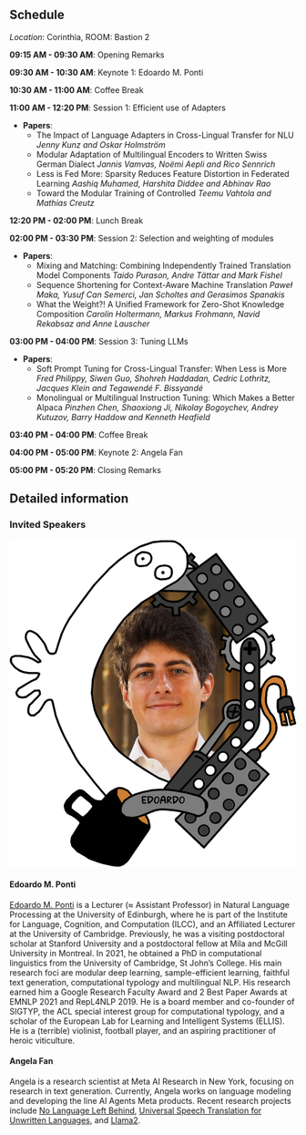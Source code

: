 ## Schedule

   *Location*: Corinthia, ROOM: Bastion 2
   
**09:15 AM - 09:30 AM**: Opening Remarks

**09:30 AM - 10:30 AM**: Keynote 1: Edoardo M. Ponti

**10:30 AM - 11:00 AM**: Coffee Break

**11:00 AM - 12:20 PM**: Session 1: Efficient use of Adapters
- **Papers**:
	- The Impact of Language Adapters in Cross-Lingual Transfer for NLU 
		  *Jenny Kunz and Oskar Holmström*
     -	Modular Adaptation of Multilingual Encoders to Written Swiss German Dialect
			*Jannis Vamvas, Noëmi Aepli and Rico Sennrich*
	- Less is Fed More: Sparsity Reduces Feature Distortion in Federated Learning
			*Aashiq Muhamed, Harshita Diddee and Abhinav Rao*
	- Toward the Modular Training of Controlled
			*Teemu Vahtola and Mathias Creutz*
			
**12:20 PM - 02:00 PM**: Lunch Break

**02:00 PM - 03:30 PM**: Session 2: Selection and weighting of modules
 - **Papers**:
	  - Mixing and Matching: Combining Independently Trained Translation Model Components
			*Taido Purason, Andre Tättar and Mark Fishel*
      - Sequence Shortening for Context-Aware Machine Translation
	        *Paweł Maka, Yusuf Can Semerci, Jan Scholtes and Gerasimos Spanakis*
      - What the Weight?! A Unified Framework for Zero-Shot Knowledge Composition
	        *Carolin Holtermann, Markus Frohmann, Navid Rekabsaz and Anne Lauscher*
	        
**03:00 PM - 04:00 PM**: Session 3: Tuning LLMs
 - **Papers**:
	- Soft Prompt Tuning for Cross-Lingual Transfer: When Less is More
			*Fred Philippy, Siwen Guo, Shohreh Haddadan, Cedric Lothritz, Jacques Klein and Tegawendé F. Bissyandé*
	- Monolingual or Multilingual Instruction Tuning: Which Makes a Better Alpaca
			*Pinzhen Chen, Shaoxiong Ji, Nikolay Bogoychev, Andrey Kutuzov, Barry Haddow and Kenneth Heafield*

**03:40 PM - 04:00 PM**: Coffee Break

**04:00 PM - 05:00 PM**: Keynote 2: Angela Fan

**05:00 PM - 05:20 PM**: Closing Remarks

## Detailed information

### Invited Speakers

![Edoardo M. Ponti](/assets/img/frame-EMP.png)

#### Edoardo M. Ponti

[Edoardo M. Ponti](https://ducdauge.github.io/) is a Lecturer (≈ Assistant Professor) in Natural Language Processing at the University of Edinburgh, where he is part of the Institute for Language, Cognition, and Computation (ILCC), and an Affiliated Lecturer at the University of Cambridge. Previously, he was a visiting postdoctoral scholar at Stanford University and a postdoctoral fellow at Mila and McGill University in Montreal. In 2021, he obtained a PhD in computational linguistics from the University of Cambridge, St John’s College. His main research foci are modular deep learning, sample-efficient learning, faithful text generation, computational typology and multilingual NLP. His research earned him a Google Research Faculty Award and 2 Best Paper Awards at EMNLP 2021 and RepL4NLP 2019. He is a board member and co-founder of SIGTYP, the ACL special interest group for computational typology, and a scholar of the European Lab for Learning and Intelligent Systems (ELLIS). He is a (terrible) violinist, football player, and an aspiring practitioner of heroic viticulture.


#### Angela Fan
Angela is a research scientist at Meta AI Research in New York, focusing on research in text generation. Currently, Angela works on language modeling and developing the line AI Agents Meta products. Recent research projects include [No Language Left Behind](https://ai.facebook.com/research/no-language-left-behind/), [Universal Speech Translation for Unwritten Languages](https://ai.facebook.com/blog/ai-translation-hokkien/), and [Llama2](https://ai.meta.com/llama/).

